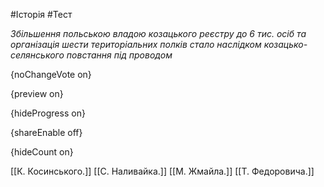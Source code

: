 #Історія #Тест

*Збільшення польською владою козацького реєстру до 6 тис. осіб та  організація шести територіальних полків стало наслідком  козацько-селянського повстання під проводом*

{noChangeVote on}

{preview on}

{hideProgress on}

{shareEnable off}

{hideCount on}

[[К. Косинського.]]
[[С. Наливайка.]]
[[М. Жмайла.]]
[[Т. Федоровича.]]
